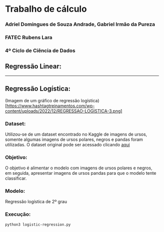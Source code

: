 # Trabalho de cálculo
### Adriel Domingues de Souza Andrade, Gabriel Irmão da Pureza
### FATEC Rubens Lara
### 4º Ciclo de Ciência de Dados

## Regressão Linear:

---

## Regressão Logística:
(Imagem de um gráfico de regressão logística)[https://www.hashtagtreinamentos.com/wp-content/uploads/2022/12/REGRESSAO-LOGISTICA-3.png]

### Dataset:
Utilizou-se de um dataset encontrado no Kaggle de imagens de ursos, somente algumas imagens de ursos polares, negros e pandas foram utilizadas. O dataset original pode ser acessado clicando [aqui](https://www.kaggle.com/datasets/hoturam/bear-dataset)

### Objetivo:
O objetivo é alimentar o modelo com imagens de ursos polares e negros, em seguida, apresentar imagens de ursos pandas para que o modelo tente classificar.

### Modelo:
Regressão logística de 2º grau 

### Execução:
```bash
python3 logistic-regression.py
```